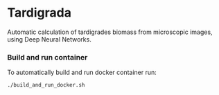 # Tardigrada
Automatic calculation of tardigrades biomass from microscopic images, using Deep Neural Networks.

### Build and run container
To automatically build and run docker container run:
```bash
./build_and_run_docker.sh
```
